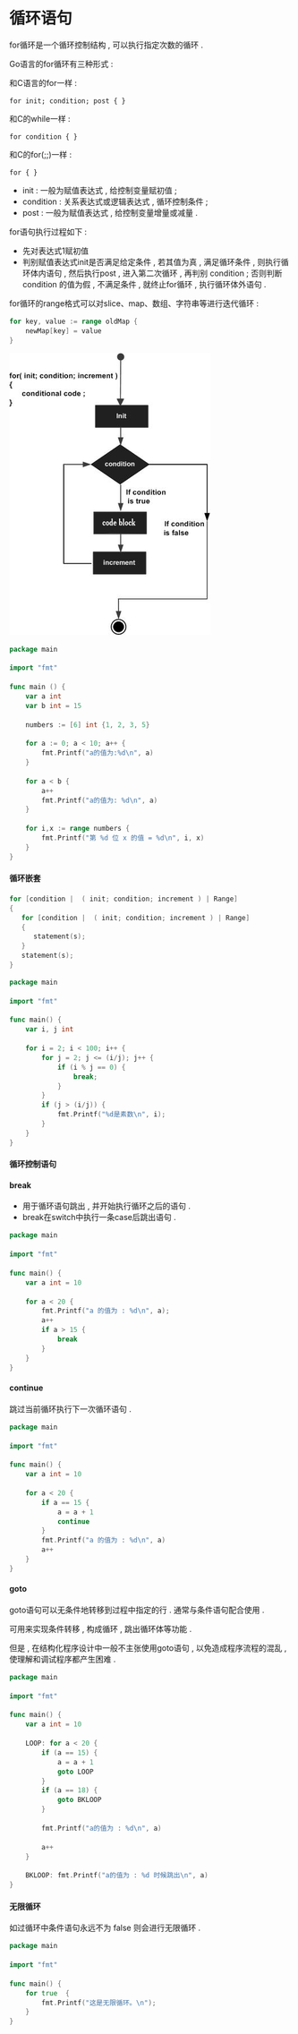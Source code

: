 # 循环语句

for循环是一个循环控制结构 , 可以执行指定次数的循环 .

Go语言的for循环有三种形式 :

和C语言的for一样 :

```
for init; condition; post { }
```

和C的while一样 :

```
for condition { }
```

和C的for\(;;\)一样 :

```
for { }
```

* init : 一般为赋值表达式 , 给控制变量赋初值 ; 
* condition : 关系表达式或逻辑表达式 , 循环控制条件 ; 
* post : 一般为赋值表达式 , 给控制变量增量或减量 . 

for语句执行过程如下 :

* 先对表达式1赋初值
* 判别赋值表达式init是否满足给定条件 , 若其值为真 , 满足循环条件 , 则执行循环体内语句 , 然后执行post , 进入第二次循环 , 再判别 condition ; 否则判断 condition 的值为假 , 不满足条件 , 就终止for循环 , 执行循环体外语句 . 

for循环的range格式可以对slice、map、数组、字符串等进行迭代循环 :

```go
for key, value := range oldMap {
    newMap[key] = value
}
```

![](/assets/go-for.png)

```go
package main

import "fmt"

func main () {
    var a int
    var b int = 15

    numbers := [6] int {1, 2, 3, 5}

    for a := 0; a < 10; a++ {
        fmt.Printf("a的值为:%d\n", a)
    }

    for a < b {
        a++
        fmt.Printf("a的值为: %d\n", a)
    }

    for i,x := range numbers {
        fmt.Printf("第 %d 位 x 的值 = %d\n", i, x)
    }
}
```

#### 循环嵌套

```go
for [condition |  ( init; condition; increment ) | Range]
{
   for [condition |  ( init; condition; increment ) | Range]
   {
      statement(s);
   }
   statement(s);
}
```

```go
package main

import "fmt"

func main() {
    var i, j int

    for i = 2; i < 100; i++ {
        for j = 2; j <= (i/j); j++ {
            if (i % j == 0) {
                break;
            }
        }
        if (j > (i/j)) {
            fmt.Printf("%d是素数\n", i);
        }
    }
}
```

#### 循环控制语句

#### break

* 用于循环语句跳出 , 并开始执行循环之后的语句 . 
* break在switch中执行一条case后跳出语句 . 

```go
package main

import "fmt"

func main() {
    var a int = 10

    for a < 20 {
        fmt.Printf("a 的值为 : %d\n", a);
        a++
        if a > 15 {
            break
        }
    }
}
```

#### continue

跳过当前循环执行下一次循环语句 .

```go
package main

import "fmt"

func main() {
    var a int = 10

    for a < 20 {
        if a == 15 {
            a = a + 1
            continue
        }
        fmt.Printf("a 的值为 : %d\n", a)
        a++
    }
}
```

#### goto

goto语句可以无条件地转移到过程中指定的行 . 通常与条件语句配合使用 .

可用来实现条件转移 , 构成循环 , 跳出循环体等功能 .

但是 , 在结构化程序设计中一般不主张使用goto语句 , 以免造成程序流程的混乱 , 使理解和调试程序都产生困难 .

```go
package main

import "fmt"

func main() {
    var a int = 10

    LOOP: for a < 20 {
        if (a == 15) {
            a = a + 1
            goto LOOP
        }
        if (a == 18) {
            goto BKLOOP
        }

        fmt.Printf("a的值为 : %d\n", a)

        a++
    }

    BKLOOP: fmt.Printf("a的值为 : %d 时候跳出\n", a)
}
```

#### 无限循环

如过循环中条件语句永远不为 false 则会进行无限循环 .

```go
package main

import "fmt"

func main() {
    for true  {
        fmt.Printf("这是无限循环。\n");
    }
}
```



